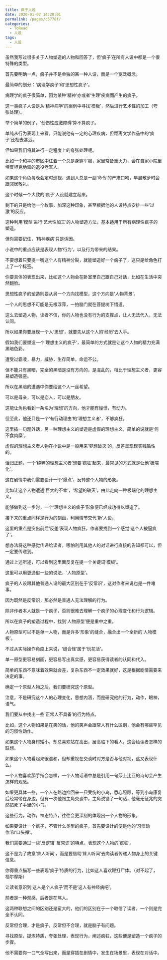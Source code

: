 ```yaml
---
title: 疯子人设
date: 2020-01-07 14:20:01
permalink: /pages/c5778f/
categories:
  - ToRead
  - 人设
tags:
  - 人设
---
```





虽然我写过很多关于人物塑造的人物和回答了，但‘疯子’在所有人设中都是一个很特殊的类型。

首先要明确一点，疯子并不是单独的某一种人设，而是一个宽泛概念。

最简单的划分：‘病理学疯子’和‘思想性疯子’。

病理学的疯子很简单，因为某种‘精神’亦或者‘生理’疾病而产生的疯子。

这一类疯子人设是从‘精神病学’的案例中寻找‘模板’，然后进行艺术性的加工（夸张处理）。

举个简单的例子，‘创伤性应激障碍’算不算疯子。

单纯从行为表现上来看，只能说他有一定的心理疾病，但距离文学作品中的‘疯子’还相去甚远。

但如果我们将其进行一定程度上的夸张处理呢。

比如一个和平的市区中住着一个总是身穿军服，家里常备重火力，会在自家小院里埋反坦克地雷的退役老军人。

如果这个角色每晚会定时巡视，遇到人总是一副‘命令’的严肃口吻，早晨散步时会跟邻居敬礼。

这个时候一个大致的‘疯子’人设就建立起来。

剩下的只是给他一个故事，加深这种印象，甚至根据他的人设特点安排一些‘过激’的反应。

这种利用‘模型’进行‘艺术性加工’的人物塑造方法，基本适用于所有病理性疯子的塑造。

但你需要记住，‘精神疾病’只是诱因。

小说中的重点应该是表现人物‘行为’，以及行为带来的结果。

不要想着只要提一嘴这个人有精神分裂，就能塑造好一个疯子了，这只是给角色打上了一个标签。

你要具体的表现出来，比如这个人物会在卧室里自己跟自己对话，比如在生活中突然翻脸。



思想性疯子的塑造则要从另一个方向找模型，这个方向是‘人物背景’。

一个人的思想不可能是无根浮萍，一拍脑门就在菩提树下悟道。

这么去塑造人物，读者不信，你的人物也没有行为的支撑点，让人无法代入，无法认同。

所以如果你要展现一个人‘思想’，就要先从这个人的‘经历’去入手。

假如我们要塑造一个‘理想主义的疯子’，最简单的方式就是让这个人物的精力充满黑暗色彩。

遭受过霸凌，暴力，威胁，生存简单，命运不公。

但不能只有黑暗，完全的黑暗是没有方向的，是混乱的，相比于理想主义者，更容易塑造强盗。

所以在黑暗的遭遇中你要给这个人一丝希望。

可以是母亲，可以是恋人，可以是朋友。

这能让角色看到一条名为‘理想’的方向，他才能有憧憬，有动力。

但至此，他还只是一个‘有行动理由’的‘理想主义者’，不够疯狂。

这里插一句题外话，另一种理想主义的塑造是虚假的理想主义，简单的说就是‘何不食肉糜’。

虚假的理想主义者人物在小说中是一般用来‘梦想破灭’的，反差呈现现实残酷性的。

话归正题，一个‘纯粹的理想主义者’想要‘疯狂’起来，最常见的方式就是让他‘极端化’。

这在剧情中我们需要设计一个‘爆点’，反转整个人物的形象。

比如让这个人物遭遇‘巨大的不幸’，‘希望的破灭’，由此走向一种极端化的理想主义。

能够做到这一步时，一个‘理想主义的疯子’形象便已经成功得以塑造了。

接下来的重点同样是行为的刻画，利用情节交代‘新’人设。

这里的重点是突出前后‘反差’表现人物疯狂，作者要找到一个感觉‘这个人被逼疯了’。

想办法将这种感觉传递给读者，哪怕利用其他人的对话进行直接的告知都可以，但一定要传递到。



通过上述所述，可以看到这里面反复在提一个关键词‘模板’。

这里可以用更通俗一些的说法，‘人物原型’。

疯子的人设跟其他普通人设的最大区别在于‘反常识’，这对作者来说也是一件难事。

因为既然是反常识，那必然是普通人无法理解的行为。

除非作者本人就是一个疯子，否则很难去理解一个疯子的心理变化和行为逻辑。

所以在疯子的塑造过程中，找到‘人物原型’便是重中之重。

人物原型可以不是单一人物，而是许多‘形象’的缝合，融合出一个全新的‘人物模板’。

不过从实际操作角度上来说，‘缝合怪’属于‘玩花活’。

单一原型更容易刻画，更容易写出真实感，更容易获得读者的认同和代入。

简单的东西不意味着效果就会差，复杂东西不一定效果就好，这是根据剧情需要来决定的事。



确定一个原型人物之后，我们要研究这个原型。

注意，不是研究这个人的心理变化，思想内涵，而是研究他的行为，动作，眼神，语气。

我们要从中找出一些‘正常人不具备’的行为特点。

比如，这个人物如果是在笑的话，他的笑声会跟常人有什么区别，他会有哪些罕见的习惯性动作。

如果这个人物身材矮小，却总喜欢站在高出，居高临下的看人，这会给读者怎样的联想。

如果这个人物看起来很温和，但却重视在交谈时对方是否与他对视，这又表现什么。

一个人物喜欢舔手指会怎样，一个人物话语中总是引用一句莎士比亚的诗句会产生怎样的观感。



如果更具体一些，一个人在路边捡回来一只受伤的小鸟，悉心照顾，等到小鸟康复后经常带在身边，但有一次他跟主角交谈中，主角说错了一句话，他毫无征兆的突然掐死了手里的小鸟。

这些行为，动作，神态特点，往往会更深刻的体现出一个人物的形象。



如果要设计一个疯子，不管什么类型的疯子，首先要设计的便是他的‘习惯动作’和‘口头禅’。

我们需要通过一些‘反逻辑’‘反常识’的特点，表现这个人物的‘疯狂’。

这不是为了故意‘耸人听闻’，而是要借助‘耸人听闻’去向读者传递人物身上的关键信息。



你得重点描写一些表现‘疯子’特质的行为，比如这人喜欢鞭打尸体。（对不起了，福尔摩斯）

让读者意识到‘这人是个人疯子’而不是‘这人有神经病吧’。

前者是一种观感，后者是在骂人。

这两种联想之间的区别还是蛮大的，他们的区别在于一个取信了读者，一个则是完全不认同。

反常但合理，才是疯子，反常但不合理，就是脑子有问题。



寻找原型，提炼特质，夸张处理，表现行为，阐述疯狂，这些便是塑造一个疯子的步骤。

他不需要你一口气全写出来，而是穿插在剧情中，发生在场景里，表现在对话中。
